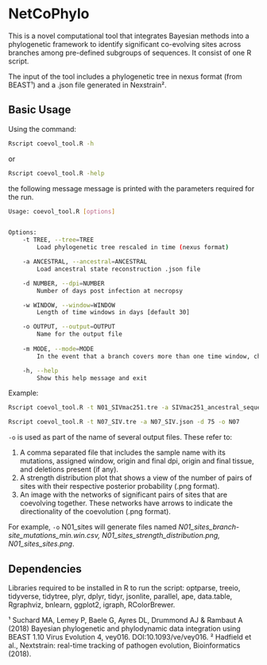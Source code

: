 # NetCoPhylo

This is a novel computational tool that integrates Bayesian methods into a phylogenetic framework to identify significant co-evolving sites across branches among pre-defined subgroups of sequences. It consist of one R script.

The input of the tool includes a phylogenetic tree in nexus format (from BEAST¹) and a .json file generated in Nexstrain².

## Basic Usage

Using the command:
```sh
Rscript coevol_tool.R -h 
```
or 
```sh
Rscript coevol_tool.R -help
```
the following message message is printed with the parameters required for the run.
```sh
Usage: coevol_tool.R [options]


Options:
	-t TREE, --tree=TREE
		Load phylogenetic tree rescaled in time (nexus format)

	-a ANCESTRAL, --ancestral=ANCESTRAL
		Load ancestral state reconstruction .json file

	-d NUMBER, --dpi=NUMBER
		Number of days post infection at necropsy

	-w WINDOW, --window=WINDOW
		Length of time windows in days [default 30]

	-o OUTPUT, --output=OUTPUT
		Name for the output file
		
	-m MODE, --mode=MODE
		In the event that a branch covers more than one time window, choose if analysis will be done by assigning these branches to their minimum or maximum window. Choose 1 for minimum window or 2 for maximum window.

	-h, --help
		Show this help message and exit
```				

Example:
```sh
Rscript coevol_tool.R -t N01_SIVmac251.tre -a SIVmac251_ancestral_sequences.json -d 300 -w 50 -o N01_sites
```
```sh
Rscript coevol_tool.R -t N07_SIV.tre -a N07_SIV.json -d 75 -o N07
```
```-o``` is used as part of the name of several output files. These refer to:

1) A comma separated file that includes the sample name with its mutations, assigned window, origin and final dpi, origin and final tissue, and deletions present (if any).
2) A strength distribution plot that shows a view of the number of pairs of sites with their respective posterior probability (.png format).
3) An image with the networks of significant pairs of sites that are coevolving together. These networks have arrows to indicate the directionality of the coevolution (.png format).

For example, ```-o``` N01_sites will generate files named *N01_sites_branch-site_mutations_min.win.csv, N01_sites_strength_distribution.png, N01_sites_sites.png*.

## Dependencies

Libraries required to be installed in R to run the script: optparse, treeio, tidyverse, tidytree, plyr, dplyr, tidyr, jsonlite, parallel, ape, data.table, Rgraphviz, bnlearn, ggplot2, igraph, RColorBrewer.







¹ Suchard MA, Lemey P, Baele G, Ayres DL, Drummond AJ & Rambaut A (2018) Bayesian phylogenetic and phylodynamic data integration using BEAST 1.10 Virus Evolution 4, vey016. DOI:10.1093/ve/vey016.
² Hadfield et al., Nextstrain: real-time tracking of pathogen evolution, Bioinformatics (2018).		
